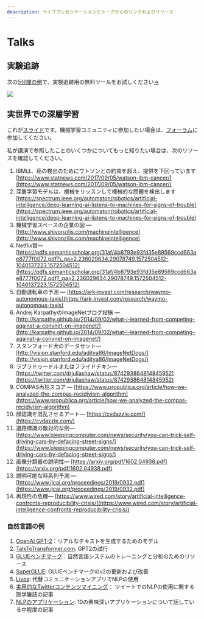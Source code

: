 ```yaml
---
description: ライブプレゼンテーションとトークからのリンクおよびリソース
---
```


# Talks

## 実験追跡

 次の[5分間の例](https://colab.research.google.com/drive/1b-6qlB-NL51BAWamtenbVxp7ryUWQivV#scrollTo=bZpt5W2NNl6S)で、実験追跡用の無料ツールをお試しください[→](https://colab.research.google.com/drive/1b-6qlB-NL51BAWamtenbVxp7ryUWQivV#scrollTo=bZpt5W2NNl6S)

![](../../.gitbook/assets/image%20%2876%29.png)

##  実世界での深層学習

 これが[スライド](https://storage.googleapis.com/wandb/CVP%20UCSD%20Deep%20Learning%20Real%20World.pdf)です。機械学習コミュニティに参加したい場合は、[フォーラム](https://app.slack.com/client/TL4V2PWQ3)に参加してください。

私が講演で参照したことのいくつかについてもっと知りたい場合は、次のリソースを確認してください。

1. IBMは、癌の検出のためにワトソンとの約束を超え、提供を下回っています[https://www.statnews.com/2017/09/05/watson-ibm-cancer/](https://www.statnews.com/2017/09/05/watson-ibm-cancer/)
2. 深層学習モデルは、機械をリッスンして機械的な問題を検出します[https://spectrum.ieee.org/automaton/robotics/artificial-intelligence/deep-learning-ai-listens-to-machines-for-signs-of-trouble](https://spectrum.ieee.org/automaton/robotics/artificial-intelligence/deep-learning-ai-listens-to-machines-for-signs-of-trouble)
3. 機械学習スペースの企業の図 — [http://www.shivonzilis.com/machineintelligence](http://www.shivonzilis.com/machineintelligence)
4. Netflix賞— [https://pdfs.semanticscholar.org/31af/4b8793e93fd35e89569ccd663ae8777f0072.pdf?\_ga=2.236029634.29078749.1572504512-1040137223.1572504512](https://pdfs.semanticscholar.org/31af/4b8793e93fd35e89569ccd663ae8777f0072.pdf?_ga=2.236029634.29078749.1572504512-1040137223.1572504512)
5. 自動運転車の予測 — [https://ark-invest.com/research/waymo-autonomous-taxis](https://ark-invest.com/research/waymo-autonomous-taxis)
6. Andrej KarpathyのImageNetブログ投稿 — [http://karpathy.github.io/2014/09/02/what-i-learned-from-competing-against-a-convnet-on-imagenet/](http://karpathy.github.io/2014/09/02/what-i-learned-from-competing-against-a-convnet-on-imagenet/)
7. スタンフォード犬のデータセット— [http://vision.stanford.edu/aditya86/ImageNetDogs/](http://vision.stanford.edu/aditya86/ImageNetDogs/)
8. ラブラドゥードルまたはフライドチキン— [https://twitter.com/drjuliashaw/status/874293864814845952](https://twitter.com/drjuliashaw/status/874293864814845952)
9. COMPAS再犯スコア — [https://www.propublica.org/article/how-we-analyzed-the-compas-recidivism-algorithm](https://www.propublica.org/article/how-we-analyzed-the-compas-recidivism-algorithm)
10. 顔認識を混乱させるアート— [https://cvdazzle.com/](https://cvdazzle.com/)
11. 道路標識の敵対的な例— [https://www.bleepingcomputer.com/news/security/you-can-trick-self-driving-cars-by-defacing-street-signs/](https://www.bleepingcomputer.com/news/security/you-can-trick-self-driving-cars-by-defacing-street-signs/)
12. 画像分類器の説明性— [https://arxiv.org/pdf/1602.04938.pdf](https://arxiv.org/pdf/1602.04938.pdf)
13. 説明可能な時系列予測 — [https://www.ijcai.org/proceedings/2019/0932.pdf](https://www.ijcai.org/proceedings/2019/0932.pdf)
14. 再現性の危機— [https://www.wired.com/story/artificial-intelligence-confronts-reproducibility-crisis/](https://www.wired.com/story/artificial-intelligence-confronts-reproducibility-crisis/)

###  自然言語の例

1.  [OpenAI GPT-2](https://openai.com/blog/better-language-models/)：リアルなテキストを生成するためのモデル
2. [TalkToTransformer.com](https://talktotransformer.com): GPT2の試行
3.  [GLUEベンチマーク](https://gluebenchmark.com/)：自然言語システムのトレーニングと分析のためのリソース
4. [SuperGLUE](https://super.gluebenchmark.com/): GLUEベンチマークのv2の更新および改善
5. [Livox](http://impact-transfer.org/zero/livox/): 代替コミュニケーションアプリでNLPの使用
6.  [実用的なTwitterコンテンツマイニング](https://www.ncbi.nlm.nih.gov/pmc/articles/PMC3694275/)： ツイートでのNLPの使用に関する医学雑誌の記事
7.  [NLPのアプリケーション](https://medium.com/@datamonsters/artificial-neural-networks-in-natural-language-processing-bcf62aa9151a): 10の興味深いアプリケーションについて話している中程度の記事

